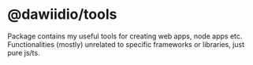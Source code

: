# @dawiidio/tools

Package contains my useful tools for creating web apps, node apps etc. 
Functionalities (mostly) unrelated to specific frameworks or libraries, just pure js/ts.
